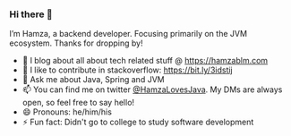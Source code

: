 ### Hi there 👋
I’m Hamza, a backend developer. Focusing primarily on the JVM ecosystem. Thanks for dropping by!

- 🌱 I blog about all about tech related stuff @ https://hamzablm.com
- 👯 I like to contribute in stackoverflow: https://bit.ly/3idstij
- 💬 Ask me about Java, Spring and JVM 
- 📫 You can find me on twitter [@HamzaLovesJava](https://twitter.com/HamzaLovesJava). My DMs are always open, so feel free to say hello!
- 😄 Pronouns: he/him/his
- ⚡ Fun fact: Didn't go to college to study software development

